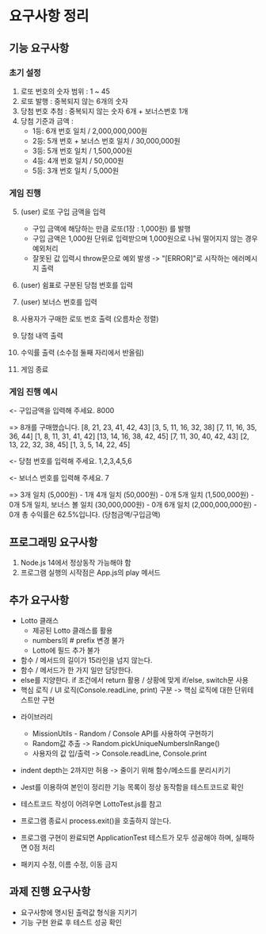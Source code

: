 # 요구사항 정리

## 기능 요구사항


### 초기 설정

1.  로또 번호의 숫자 범위 : 1 ~ 45
2.  로또 발행 : 중복되지 않는 6개의 숫자
3.  당첨 번호 추첨 : 중복되지 않는 숫자 6개 + 보너스번호 1개
4.  당첨 기준과 금액 :
    - 1등: 6개 번호 일치 / 2,000,000,000원
    - 2등: 5개 번호 + 보너스 번호 일치 / 30,000,000원
    - 3등: 5개 번호 일치 / 1,500,000원
    - 4등: 4개 번호 일치 / 50,000원
    - 5등: 3개 번호 일치 / 5,000원



### 게임 진행

5.  (user) 로또 구입 금액을 입력
    - 구입 금액에 해당하는 만큼 로또(1장 : 1,000원) 를 발행
    - 구입 금액은 1,000원 단위로 입력받으며 1,000원으로 나눠 떨어지지 않는 경우 예외처리
    - 잘못된 값 입력시 throw문으로 예외 발생 -> "[ERROR]"로 시작하는 에러메시지 출력

6.  (user) 쉼표로 구분된 당첨 번호를 입력
7.  (user) 보너스 번호를 입력
8.  사용자가 구매한 로또 번호 출력 (오름차순 정렬)
9.  당첨 내역 출력
10. 수익률 출력 (소수점 둘째 자리에서 반올림)
11. 게임 종료



### 게임 진행 예시

   <- 구입금액을 입력해 주세요.
      8000

   => 8개를 구매했습니다.
   [8, 21, 23, 41, 42, 43]
   [3, 5, 11, 16, 32, 38]
   [7, 11, 16, 35, 36, 44]
   [1, 8, 11, 31, 41, 42]
   [13, 14, 16, 38, 42, 45]
   [7, 11, 30, 40, 42, 43]
   [2, 13, 22, 32, 38, 45]
   [1, 3, 5, 14, 22, 45]

   <- 당첨 번호를 입력해 주세요.
   1,2,3,4,5,6

   <- 보너스 번호를 입력해 주세요.
   7

   =>
   3개 일치 (5,000원) - 1개
   4개 일치 (50,000원) - 0개
   5개 일치 (1,500,000원) - 0개
   5개 일치, 보너스 볼 일치 (30,000,000원) - 0개
   6개 일치 (2,000,000,000원) - 0개
   총 수익률은 62.5%입니다. (당첨금액/구입금액)


## 프로그래밍 요구사항

1.  Node.js 14에서 정상동작 가능해야 함
2.  프로그램 실행의 시작점은 App.js의 play 메서드


## 추가 요구사항

+ Lotto 클래스
   + 제공된 Lotto 클래스를 활용
   + numbers의 # prefix 변경 불가
   + Lotto에 필드 추가 불가
+ 함수 / 메서드의 길이가 15라인을 넘지 않는다.
+ 함수 / 메서드가 한 가지 일만 담당한다.
+ else를 지양한다. if 조건에서 return 활용 / 상황에 맞게 if/else, switch문 사용
+ 핵심 로직 / UI 로직(Console.readLine, print) 구분 -> 핵심 로직에 대한 단위테스트만 구현

- 라이브러리
  - MissionUtils - Random / Console API를 사용하여 구현하기
  - Random값 추출 -> Random.pickUniqueNumbersInRange()
  - 사용자의 값 입/출력 -> Console.readLine, Console.print

- indent depth는 2까지만 허용 -> 줄이기 위해 함수/메소드를 분리시키기
- Jest를 이용하여 본인이 정리한 기능 목록이 정상 동작함을 테스트코드로 확인
- 테스트코드 작성이 어려우면 LottoTest.js를 참고

- 프로그램 종료시 process.exit()을 호출하지 않는다.
- 프로그램 구현이 완료되면 ApplicationTest 테스트가 모두 성공해야 하며, 실패하면 0점 처리
- 패키지 수정, 이름 수정, 이동 금지






## 과제 진행 요구사항

- 요구사항에 명시된 출력값 형식을 지키기
- 기능 구현 완료 후 테스트 성공 확인
